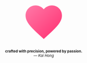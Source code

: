 <p align="center">
  <svg viewBox="0 0 24 24" width="140" height="140" xmlns="http://www.w3.org/2000/svg">
    <style>
      .heart {
        fill: url(#grad);
        transform-origin: center;
        animation: beat 1.2s ease-in-out infinite;
      }
      @keyframes beat {
        0%, 100% { transform: scale(1); }
        50% { transform: scale(1.2); }
      }
    </style>
    <defs>
      <linearGradient id="grad" x1="0%" y1="0%" x2="100%" y2="100%">
        <stop offset="0%" stop-color="#ff7aa8"/>
        <stop offset="100%" stop-color="#ff2d6f"/>
      </linearGradient>
    </defs>
    <path class="heart" d="M12 21.35l-1.45-1.32C5.4 15.36 2 12.28 
      2 8.5 2 5.42 4.42 3 7.5 3c1.74 0 3.41 0.81 
      4.5 2.09C13.09 3.81 14.76 3 16.5 3 
      19.58 3 22 5.42 22 8.5c0 3.78-3.4 
      6.86-8.55 11.54L12 21.35z"/>
  </svg>
  <br><br>
  <sub><b>crafted with precision, powered by passion.</b><br><i>— Kai Hong</i></sub>
</p>
